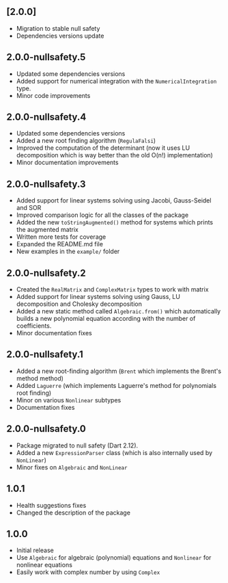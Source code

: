 ## [2.0.0]

 - Migration to stable null safety
 - Dependencies versions update

## 2.0.0-nullsafety.5

  - Updated some dependencies versions
  - Added support for numerical integration with the `NumericalIntegration` type.
  - Minor code improvements

## 2.0.0-nullsafety.4

  - Updated some dependencies versions
  - Added a new root finding algorithm (`RegulaFalsi`)
  - Improved the computation of the determinant (now it uses LU decomposition which is way better than the old O(n!) implementation)
  - Minor documentation improvements

## 2.0.0-nullsafety.3

  - Added support for linear systems solving using Jacobi, Gauss-Seidel and SOR
  - Improved comparison logic for all the classes of the package
  - Added the new `toStringAugmented()` method for systems which prints the augmented matrix
  - Written more tests for coverage
  - Expanded the README.md file
  - New examples in the `example/` folder

## 2.0.0-nullsafety.2

  - Created the `RealMatrix` and `ComplexMatrix` types to work with matrix
  - Added support for linear systems solving using Gauss, LU decomposition and Cholesky decomposition
  - Added a new static method called `Algebraic.from()` which automatically builds a new polynomial
    equation according with the number of coefficients.
  - Minor documentation fixes

## 2.0.0-nullsafety.1

  - Added a new root-finding algorithm (`Brent` which implements the Brent's method method)
  - Added `Laguerre` (which implements Laguerre's method for polynomials root finding)
  - Minor on various `Nonlinear` subtypes
  - Documentation fixes

## 2.0.0-nullsafety.0

  - Package migrated to null safety (Dart 2.12).
  - Added a new `ExpressionParser` class (which is also internally used by `NonLinear`)
  - Minor fixes on `Algebraic` and `NonLinear`

## 1.0.1

  - Health suggestions fixes
  - Changed the description of the package

## 1.0.0

 - Initial release
 - Use `Algebraic` for algebraic (polynomial) equations and `Nonlinear` for nonlinear equations
 - Easily work with complex number by using `Complex`